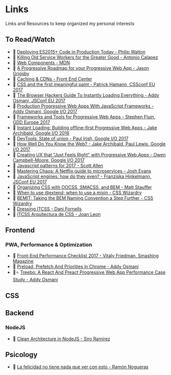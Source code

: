 # Links

Links and Resources to keep organized my personal interests



## To Read/Watch

- 📄 [Deploying ES2015+ Code in Production Today - Philip Walton](https://philipwalton.com/articles/deploying-es2015-code-in-production-today/)
- 📄 [Killing Old Service Workers for the Greater Good - Antonio Calapez](https://blog.hackages.io/migrating-a-service-worker-from-an-old-domain-to-your-new-domain-69236418051c)
- 📄 [Web Components - MDN](https://developer.mozilla.org/en-US/docs/Web/Web_Components)
- 📄 [A Progressive Roadmap for your Progressive Web App - Jason Grigsby](https://cloudfour.com/thinks/a-progressive-roadmap-for-your-progressive-web-app/)
- 🎥 [Caching & CDNs - Front End Center](https://www.youtube.com/watch?v=_QeNLrkPvdI)
- 🎥 [CSS and the first meaningful paint - Patrick Hamann, CSSconf EU 2017](https://www.youtube.com/watch?v=4pQ2byAoIX0)
- 🎥 [The Browser Hackers Guide To Instantly Loading Everything - Addy Osmani, JSConf EU 2017](https://www.youtube.com/watch?v=7vUs5yOuv-o)
- 🎥 [Production Progressive Web Apps With JavaScript Frameworks - Addy Osmani, Google I/O 2017](https://www.youtube.com/watch?v=aCMbSyngXB4)
- 🎥 [Frameworks and Tools for Progressive Web Apps - Stephen Fluin, GDD Europe 2017](https://www.youtube.com/watch?v=zuGE3eFQD9I)
- 🎥 [Instant Loading: Building offline-first Progressive Web Apps - Jake Archibald, Google I/O 2016](https://www.youtube.com/watch?v=cmGr0RszHc8)
- 🎥 [DevTools: State of union - Paul Irish, Google I/O 2017](https://www.youtube.com/watch?v=PjjlwAvV8Jg)
- 🎥 [How Well Do You Know the Web? - Jake Archibald, Paul Lewis, Google I/O 2017](https://www.youtube.com/watch?v=vAgKZoGIvqs)
- 🎥 [Creating UX that "Just Feels Right" with Progressive Web Apps - Owen Campbell-Moore, Google I/O 2017](https://www.youtube.com/watch?v=mmq-KVeO-uU)
- 🎥 [Javascript patterns for 2017 - Scott Allen](https://www.youtube.com/watch?v=hO7mzO83N1Q)
- 🎥 [Mastering Chaos: A Netflix guide to microservices - Josh Evans](https://www.youtube.com/watch?v=CZ3wIuvmHeM)
- 🎥 [JavaScript engines: how do they even? - Franziska Hinkelmann, JSConf EU 2017](https://www.youtube.com/watch?v=p-iiEDtpy6I)
- 🎥 [Organizing CSS with OOCSS, SMACSS, and BEM - Matt Stauffer](https://www.youtube.com/watch?v=IKFq2cSbQ4Q)
- 📄 [When to use @extend; when to use a mixin - CSS Wizardry](https://csswizardry.com/2014/11/when-to-use-extend-when-to-use-a-mixin/)
- 📄 [BEMIT: Taking the BEM Naming Convention a Step Further - CSS Wizardry](https://csswizardry.com/2015/08/bemit-taking-the-bem-naming-convention-a-step-further/)
- 🎥 [Dressing ITCSS - Dani Fornells](https://www.youtube.com/watch?v=2IdI5VUfE48)
- 🎥 [ITCSS Arquitectura de CSS - Joan Leon](https://www.youtube.com/watch?v=P6iPXgXC7HE)

## Frontend


### PWA, Performance & Optimization

- 📄 [Front-End Performance Checklist 2017 - Vitaly Friedman, Smashing Magazine](https://www.smashingmagazine.com/2016/12/front-end-performance-checklist-2017-pdf-pages/)
- 📄 [Preload, Prefetch And Priorities in Chrome - Addy Osmani](https://medium.com/reloading/preload-prefetch-and-priorities-in-chrome-776165961bbf)
- 📄⭐️ [Treebo: A React And Preact Progressive Web App Performance Case Study - Addy Osmani](https://medium.com/dev-channel/treebo-a-react-and-preact-progressive-web-app-performance-case-study-5e4f450d5299)

## CSS




## Backend

### NodeJS

- 📄 [Clean Architecture in NodeJS - Siro Ramírez](https://solidgeargroup.com/clean-architecture-in-nodejs)



## Psicology

- 🎥 [La felicidad no tiene nada que ver con esto - Ramón Nogueras](https://www.youtube.com/watch?v=5XsKHEunOXs&feature=youtu.be)


